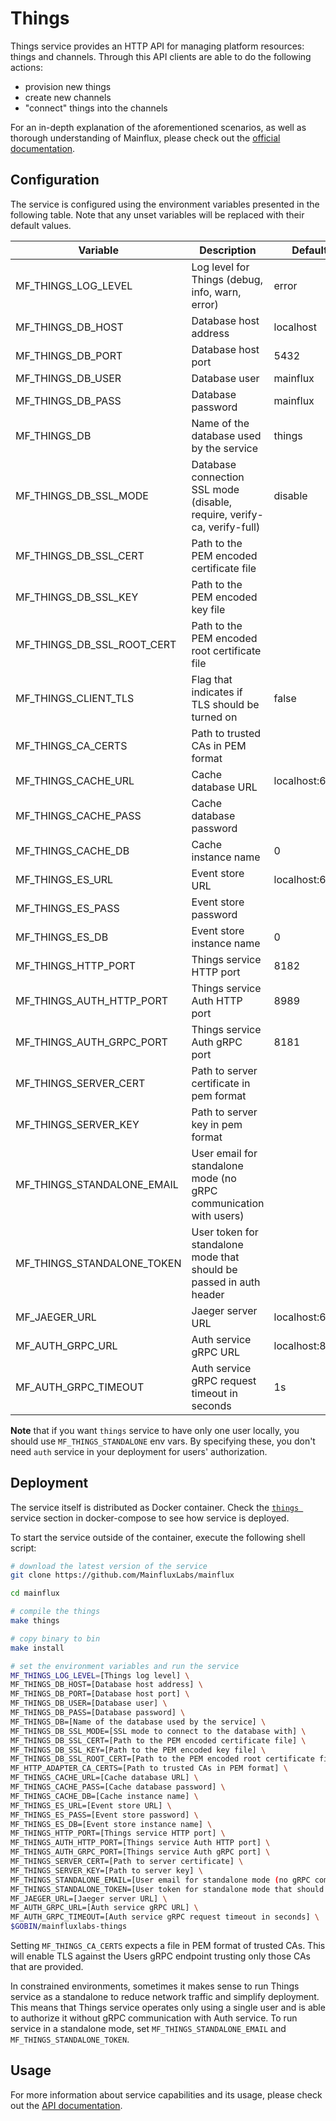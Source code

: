 # Things

Things service provides an HTTP API for managing platform resources: things and channels.
Through this API clients are able to do the following actions:

- provision new things
- create new channels
- "connect" things into the channels

For an in-depth explanation of the aforementioned scenarios, as well as thorough
understanding of Mainflux, please check out the [official documentation][doc].

## Configuration

The service is configured using the environment variables presented in the
following table. Note that any unset variables will be replaced with their
default values.

| Variable                   | Description                                                             | Default        |
| -------------------------- | ----------------------------------------------------------------------- | -------------- |
| MF_THINGS_LOG_LEVEL        | Log level for Things (debug, info, warn, error)                         | error          |
| MF_THINGS_DB_HOST          | Database host address                                                   | localhost      |
| MF_THINGS_DB_PORT          | Database host port                                                      | 5432           |
| MF_THINGS_DB_USER          | Database user                                                           | mainflux       |
| MF_THINGS_DB_PASS          | Database password                                                       | mainflux       |
| MF_THINGS_DB               | Name of the database used by the service                                | things         |
| MF_THINGS_DB_SSL_MODE      | Database connection SSL mode (disable, require, verify-ca, verify-full) | disable        |
| MF_THINGS_DB_SSL_CERT      | Path to the PEM encoded certificate file                                |                |
| MF_THINGS_DB_SSL_KEY       | Path to the PEM encoded key file                                        |                |
| MF_THINGS_DB_SSL_ROOT_CERT | Path to the PEM encoded root certificate file                           |                |
| MF_THINGS_CLIENT_TLS       | Flag that indicates if TLS should be turned on                          | false          |
| MF_THINGS_CA_CERTS         | Path to trusted CAs in PEM format                                       |                |
| MF_THINGS_CACHE_URL        | Cache database URL                                                      | localhost:6379 |
| MF_THINGS_CACHE_PASS       | Cache database password                                                 |                |
| MF_THINGS_CACHE_DB         | Cache instance name                                                     | 0              |
| MF_THINGS_ES_URL           | Event store URL                                                         | localhost:6379 |
| MF_THINGS_ES_PASS          | Event store password                                                    |                |
| MF_THINGS_ES_DB            | Event store instance name                                               | 0              |
| MF_THINGS_HTTP_PORT        | Things service HTTP port                                                | 8182           |
| MF_THINGS_AUTH_HTTP_PORT   | Things service Auth HTTP port                                           | 8989           |
| MF_THINGS_AUTH_GRPC_PORT   | Things service Auth gRPC port                                           | 8181           |
| MF_THINGS_SERVER_CERT      | Path to server certificate in pem format                                |                |
| MF_THINGS_SERVER_KEY       | Path to server key in pem format                                        |                |
| MF_THINGS_STANDALONE_EMAIL | User email for standalone mode (no gRPC communication with users)       |                |
| MF_THINGS_STANDALONE_TOKEN | User token for standalone mode that should be passed in auth header     |                |
| MF_JAEGER_URL              | Jaeger server URL                                                       | localhost:6831 |
| MF_AUTH_GRPC_URL           | Auth service gRPC URL                                                   | localhost:8181 |
| MF_AUTH_GRPC_TIMEOUT       | Auth service gRPC request timeout in seconds                            | 1s             |

**Note** that if you want `things` service to have only one user locally, you should use `MF_THINGS_STANDALONE` env vars. By specifying these, you don't need `auth` service in your deployment for users' authorization.

## Deployment

The service itself is distributed as Docker container. Check the [`things `](https://github.com/MainfluxLabs/mainflux/blob/master/docker/docker-compose.yml#L167-L194) service section in
docker-compose to see how service is deployed.

To start the service outside of the container, execute the following shell script:

```bash
# download the latest version of the service
git clone https://github.com/MainfluxLabs/mainflux

cd mainflux

# compile the things
make things

# copy binary to bin
make install

# set the environment variables and run the service
MF_THINGS_LOG_LEVEL=[Things log level] \
MF_THINGS_DB_HOST=[Database host address] \
MF_THINGS_DB_PORT=[Database host port] \
MF_THINGS_DB_USER=[Database user] \
MF_THINGS_DB_PASS=[Database password] \
MF_THINGS_DB=[Name of the database used by the service] \
MF_THINGS_DB_SSL_MODE=[SSL mode to connect to the database with] \
MF_THINGS_DB_SSL_CERT=[Path to the PEM encoded certificate file] \
MF_THINGS_DB_SSL_KEY=[Path to the PEM encoded key file] \
MF_THINGS_DB_SSL_ROOT_CERT=[Path to the PEM encoded root certificate file] \
MF_HTTP_ADAPTER_CA_CERTS=[Path to trusted CAs in PEM format] \
MF_THINGS_CACHE_URL=[Cache database URL] \
MF_THINGS_CACHE_PASS=[Cache database password] \
MF_THINGS_CACHE_DB=[Cache instance name] \
MF_THINGS_ES_URL=[Event store URL] \
MF_THINGS_ES_PASS=[Event store password] \
MF_THINGS_ES_DB=[Event store instance name] \
MF_THINGS_HTTP_PORT=[Things service HTTP port] \
MF_THINGS_AUTH_HTTP_PORT=[Things service Auth HTTP port] \
MF_THINGS_AUTH_GRPC_PORT=[Things service Auth gRPC port] \
MF_THINGS_SERVER_CERT=[Path to server certificate] \
MF_THINGS_SERVER_KEY=[Path to server key] \
MF_THINGS_STANDALONE_EMAIL=[User email for standalone mode (no gRPC communication with auth)] \
MF_THINGS_STANDALONE_TOKEN=[User token for standalone mode that should be passed in auth header] \
MF_JAEGER_URL=[Jaeger server URL] \
MF_AUTH_GRPC_URL=[Auth service gRPC URL] \
MF_AUTH_GRPC_TIMEOUT=[Auth service gRPC request timeout in seconds] \
$GOBIN/mainfluxlabs-things
```

Setting `MF_THINGS_CA_CERTS` expects a file in PEM format of trusted CAs. This will enable TLS against the Users gRPC endpoint trusting only those CAs that are provided.

In constrained environments, sometimes it makes sense to run Things service as a standalone to reduce network traffic and simplify deployment. This means that Things service
operates only using a single user and is able to authorize it without gRPC communication with Auth service.
To run service in a standalone mode, set `MF_THINGS_STANDALONE_EMAIL` and `MF_THINGS_STANDALONE_TOKEN`.

## Usage

For more information about service capabilities and its usage, please check out
the [API documentation](https://api.mainflux.io/?urls.primaryName=things-openapi.yml).

[doc]: https://mainfluxlabs.github.io/docs
